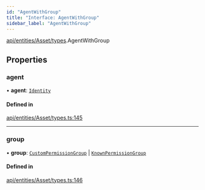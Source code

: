 ```yaml
---
id: "AgentWithGroup"
title: "Interface: AgentWithGroup"
sidebar_label: "AgentWithGroup"
---
```


[api/entities/Asset/types](../../../../../../modules/API/Entities/Asset/Types/Types.md).AgentWithGroup

## Properties

### agent

• **agent**: [`Identity`](../../../../../../classes/API/Entities/Identity/Identity.md)

#### Defined in

[api/entities/Asset/types.ts:145](https://github.com/PolymeshAssociation/polymesh-sdk/blob/654b99c8d/src/api/entities/Asset/types.ts#L145)

___

### group

• **group**: [`CustomPermissionGroup`](../../../../../../classes/API/Entities/CustomPermissionGroup/CustomPermissionGroup.md) \| [`KnownPermissionGroup`](../../../../../../classes/API/Entities/KnownPermissionGroup/KnownPermissionGroup.md)

#### Defined in

[api/entities/Asset/types.ts:146](https://github.com/PolymeshAssociation/polymesh-sdk/blob/654b99c8d/src/api/entities/Asset/types.ts#L146)
